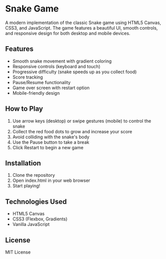 # Snake Game

A modern implementation of the classic Snake game using HTML5 Canvas, CSS3, and JavaScript. The game features a beautiful UI, smooth controls, and responsive design for both desktop and mobile devices.

## Features

- Smooth snake movement with gradient coloring
- Responsive controls (keyboard and touch)
- Progressive difficulty (snake speeds up as you collect food)
- Score tracking
- Pause/Resume functionality
- Game over screen with restart option
- Mobile-friendly design

## How to Play

1. Use arrow keys (desktop) or swipe gestures (mobile) to control the snake
2. Collect the red food dots to grow and increase your score
3. Avoid colliding with the snake's body
4. Use the Pause button to take a break
5. Click Restart to begin a new game

## Installation

1. Clone the repository
2. Open index.html in your web browser
3. Start playing!

## Technologies Used

- HTML5 Canvas
- CSS3 (Flexbox, Gradients)
- Vanilla JavaScript

## License

MIT License